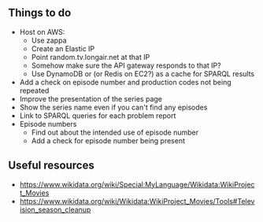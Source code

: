 ## Things to do

* Host on AWS:
    * Use zappa
    * Create an Elastic IP
    * Point random.tv.longair.net at that IP
    * Somehow make sure the API gateway responds to that IP?
    * Use DynamoDB or (or Redis on EC2?) as a cache for SPARQL
      results
* Add a check on episode number and production codes not being
  repeated
* Improve the presentation of the series page
* Show the series name even if you can't find any episodes
* Link to SPARQL queries for each problem report
* Episode numbers
    * Find out about the intended use of episode number
    * Add a check for episode number being present

## Useful resources

* https://www.wikidata.org/wiki/Special:MyLanguage/Wikidata:WikiProject_Movies
* https://www.wikidata.org/wiki/Wikidata:WikiProject_Movies/Tools#Television_season_cleanup
